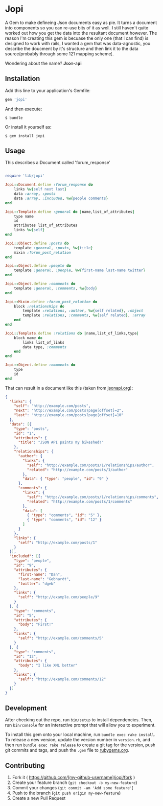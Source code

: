 # Jopi

A Gem to make defineing Json documents easy as pie.
It turns a document into components so you can re-use bits of it as well.
I still haven't quite worked out how you get the data into the resultant document however. 
The reason I'm creating this gem is becuase the only one (that I can find) is designed to work with rails, I wanted a gem that was data-agnostic, you describe the doucment by it's structure and then link it to the data source(probably through some 121 mapping scheme).

Wondering about the name? **J**s**o**n-a**pi**

## Installation

Add this line to your application's Gemfile:

```ruby
gem 'jopi'
```

And then execute:

    $ bundle

Or install it yourself as:

    $ gem install jopi

## Usage

This describes a Document called 'forum_response'
```ruby

require 'lib/jopi'

Jopi::Document.define :forum_response do 
    links %w{self next last}
    data :array, :posts
    data :array, :included, %w{people comments}
end

Jopi::Template.define :general do |name,list_of_attributes|
    type name
    id
    attributes list_of_attributes
    links %w{self}
end

Jopi::Object.define :posts do
    template :general, :posts, %w{title}
    mixin :forum_post_relation
end

Jopi::Object.define :people do
    template :general, :people, %w{first-name last-name twitter}
end

Jopi::Object.define :comments do
    template :general, :comments, %w{body}
end

Jopi::Mixin.define :forum_post_relation do
    block :relationships do
        template :relations, :author, %w{self related}, :object
        template :relations, :comments, %w{self related}, :array
    end
end

Jopi::Template.define :relations do |name,list_of_links,type|
    block name do
        links list_of_links
        data type, :comments
    end
end

Jopi::Object.define :comments do
    type
    id
end
```

That can result in a document like this (taken from [jsonapi.org](jsonapi.org)):
```json
{
  "links": {
    "self": "http://example.com/posts",
    "next": "http://example.com/posts?page[offset]=2",
    "last": "http://example.com/posts?page[offset]=10"
  },
  "data": [{
    "type": "posts",
    "id": "1",
    "attributes": {
      "title": "JSON API paints my bikeshed!"
    },
    "relationships": {
      "author": {
        "links": {
          "self": "http://example.com/posts/1/relationships/author",
          "related": "http://example.com/posts/1/author"
        },
        "data": { "type": "people", "id": "9" }
      },
      "comments": {
        "links": {
          "self": "http://example.com/posts/1/relationships/comments",
          "related": "http://example.com/posts/1/comments"
        },
        "data": [
          { "type": "comments", "id": "5" },
          { "type": "comments", "id": "12" }
        ]
      }
    },
    "links": {
      "self": "http://example.com/posts/1"
    }
  }],
  "included": [{
    "type": "people",
    "id": "9",
    "attributes": {
      "first-name": "Dan",
      "last-name": "Gebhardt",
      "twitter": "dgeb"
    },
    "links": {
      "self": "http://example.com/people/9"
    }
  }, {
    "type": "comments",
    "id": "5",
    "attributes": {
      "body": "First!"
    },
    "links": {
      "self": "http://example.com/comments/5"
    }
  }, {
    "type": "comments",
    "id": "12",
    "attributes": {
      "body": "I like XML better"
    },
    "links": {
      "self": "http://example.com/comments/12"
    }
  }]
}
```

## Development

After checking out the repo, run `bin/setup` to install dependencies. Then, run `bin/console` for an interactive prompt that will allow you to experiment.

To install this gem onto your local machine, run `bundle exec rake install`. To release a new version, update the version number in `version.rb`, and then run `bundle exec rake release` to create a git tag for the version, push git commits and tags, and push the `.gem` file to [rubygems.org](https://rubygems.org).

## Contributing

1. Fork it ( https://github.com/[my-github-username]/jopi/fork )
2. Create your feature branch (`git checkout -b my-new-feature`)
3. Commit your changes (`git commit -am 'Add some feature'`)
4. Push to the branch (`git push origin my-new-feature`)
5. Create a new Pull Request
